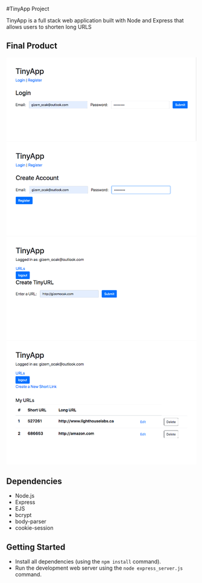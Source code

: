 #TinyApp Project

TinyApp is a full stack web application built with Node and Express that allows users to shorten long URLS

## Final Product

!["Screenshot of login Page"](https://github.com/gizemocak/tiny-app/blob/add-screenshots/docs/Login.png)
!["Screenshot of registration Page"](https://github.com/gizemocak/tiny-app/blob/add-screenshots/docs/Register.png)
!["Screenshot of create Tiny URL Page"](https://github.com/gizemocak/tiny-app/blob/add-screenshots/docs/Create_Tiny_URL.png)
!["Screenshot of show Tiny URL Page"](https://github.com/gizemocak/tiny-app/blob/add-screenshots/docs/Show_TIny_URLS.png)

## Dependencies

- Node.js
- Express
- EJS
- bcrypt
- body-parser
- cookie-session

## Getting Started

- Install all dependencies (using the `npm install` command).
- Run the development web server using the `node express_server.js` command.
